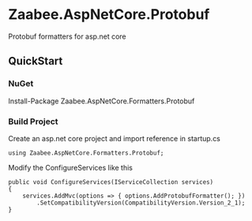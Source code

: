 # Zaabee.AspNetCore.Protobuf

Protobuf formatters for asp.net core

## QuickStart

### NuGet

Install-Package Zaabee.AspNetCore.Formatters.Protobuf

### Build Project

Create an asp.net core project and import reference in startup.cs

```CSharp
using Zaabee.AspNetCore.Formatters.Protobuf;
```

Modify the ConfigureServices like this

```CSharp
public void ConfigureServices(IServiceCollection services)
{
    services.AddMvc(options => { options.AddProtobufFormatter(); })
        .SetCompatibilityVersion(CompatibilityVersion.Version_2_1);
}
```

